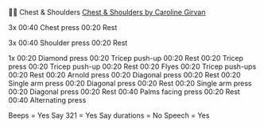 💪🏽 Chest & Shoulders
[Chest & Shoulders by Caroline Girvan](https://youtu.be/c0XQs9aMWrA)

3x
00:40 Chest press
00:20 Rest

3x
00:40 Shoulder press
00:20 Rest

1x
00:20 Diamond press
00:20 Tricep push-up
00:20 Rest
00:20 Tricep press
00:20 Tricep push-up
00:20 Rest
00:20 Flyes
00:20 Tricep push-ups
00:20 Rest
00:20 Arnold press
00:20 Diagonal press
00:20 Rest
00:20 Single arm press
00:20 Diagonal press
00:20 Rest
00:20 Single arm press
00:20 Diagonal press
00:20 Rest
00:40 Palms facing press
00:20 Rest
00:40 Alternating press

Beeps = Yes
Say 321 = Yes
Say durations = No
Speech = Yes
